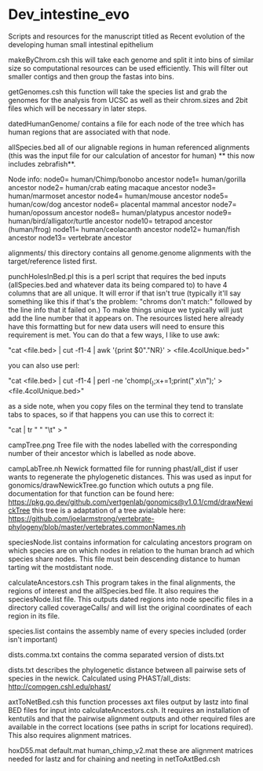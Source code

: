 # Dev_intestine_evo
Scripts and resources for the manuscript titled as Recent evolution of the developing human small intestinal epithelium

makeByChrom.csh
this will take each genome and split it into bins of similar size so computational resources can be used efficiently. This will filter out smaller contigs and then group the fastas into bins.

getGenomes.csh
this function will take the species list and grab the genomes for the analysis from UCSC as well as their chrom.sizes and 2bit files which will be necessary in later steps.

datedHumanGenome/
contains a file for each node of the tree which has human regions that are associated with that node. 

allSpecies.bed 
all of our alignable regions in human referenced alignments (this was the input file for our calculation of ancestor for human) ** this now includes zebrafish**.

Node info:
node0= human/Chimp/bonobo ancestor
node1= human/gorilla ancestor
node2= human/crab eating macaque ancestor
node3= human/marmoset ancestor
node4= human/mouse ancestor
node5= human/cow/dog ancestor
node6= placental mammal ancestor
node7= human/opossum ancestor
node8= human/platypus ancestor
node9= human/bird/alligator/turtle ancestor
node10= tetrapod ancestor (human/frog)
node11= human/ceolacanth ancestor
node12= human/fish ancestor
node13= vertebrate ancestor

alignments/
this directory contains all genome.genome alignments with the target/reference listed first. 

punchHolesInBed.pl
this is a perl script that requires the bed inputs (allSpecies.bed and whatever data its being compared to) to have 4 columns that are all unique. It will error if that isn't true (typically it'll say something like this if that's the problem: "chroms don't match:" followed by the line info that it failed on.) To make things unique we typically will just add the line number that it appears on. The resources listed here already have this formatting but for new data users will need to ensure this requirement is met. You can do that a few ways, I like to use awk:

"cat <file.bed> | cut -f1-4 | awk '{print $0"."NR}' > <file.4colUnique.bed>"

you can also use perl:

"cat <file.bed> | cut -f1-4 | perl -ne 'chomp($_);$x+=1;print("$_.$x\n");' > <file.4colUnique.bed>"

as a side note, when you copy files on the terminal they tend to translate tabs to spaces, so if that happens you can use this to correct it:

"cat <file> | tr " " "\t" > <newFile>"

campTree.png
Tree file with the nodes labelled with the corresponding number of their ancestor which is labelled as node above.

campLabTree.nh
Newick formatted file for running phast/all_dist if user wants to regenerate the phylogenetic distances. This was used as input for gonomics/drawNewickTree.go function which oututs a png file. documentation for that function can be found here: https://pkg.go.dev/github.com/vertgenlab/gonomics@v1.0.1/cmd/drawNewickTree
this tree is a adaptation of a tree avialable here: https://github.com/joelarmstrong/vertebrate-phylogeny/blob/master/vertebrates.commonNames.nh


speciesNode.list
contains information for calculating ancestors program on which species are on which nodes in relation to the human branch ad which species share nodes. This file must bein descending distance to human tarting wit the mostdistant node.

calculateAncestors.csh
This program takes in the final alignments, the regions of interest and the allSpecies.bed file. It also requires the speciesNode.list file. This outputs dated regions into node specific files in a directory called coverageCalls/ and will list the original coordinates of each region in its file.

species.list
contains the assembly name of every species included (order isn't important)

dists.comma.txt
contains the comma separated version of dists.txt

dists.txt
describes the phylogenetic distance between all pairwise sets of species in the newick. Calculated using PHAST/all_dists: http://compgen.cshl.edu/phast/

axtToNetBed.csh
this function processes axt files output by lastz into final BED files for input into calculateAncestors.csh. It requires an installation of kentutils and that the pairwise alignment outputs and other required files are available in the correct locations (see paths in script for locations required). This also requires alignment matrices.

hoxD55.mat
default.mat
human_chimp_v2.mat
these are alignment matrices needed for lastz and for chaining and neeting in netToAxtBed.csh


